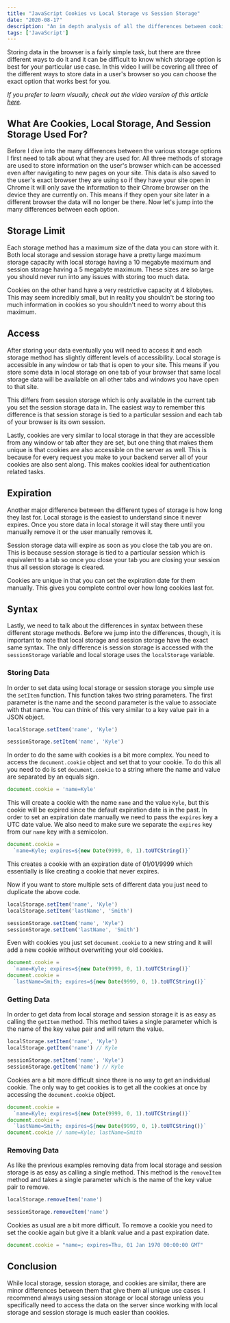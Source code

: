 ```yaml
---
title: "JavaScript Cookies vs Local Storage vs Session Storage"
date: "2020-08-17"
description: "An in depth analysis of all the differences between cookies, localStorage, and sessionStorage."
tags: ['JavaScript']
---
```


Storing data in the browser is a fairly simple task, but there are three different ways to do it and it can be difficult to know which storage option is best for your particular use case. In this video I will be covering all three of the different ways to store data in a user's browser so you can choose the exact option that works best for you.

*If you prefer to learn visually, check out the video version of this article [here](https://youtu.be/GihQAC1I39Q).*

## What Are Cookies, Local Storage, And Session Storage Used For?

Before I dive into the many differences between the various storage options I first need to talk about what they are used for. All three methods of storage are used to store information on the user's browser which can be accessed even after navigating to new pages on your site. This data is also saved to the user's exact browser they are using so if they have your site open in Chrome it will only save the information to their Chrome browser on the device they are currently on. This means if they open your site later in a different browser the data will no longer be there. Now let's jump into the many differences between each option.

## Storage Limit

Each storage method has a maximum size of the data you can store with it. Both local storage and session storage have a pretty large maximum storage capacity with local storage having a 10 megabyte maximum and session storage having a 5 megabyte maximum. These sizes are so large you should never run into any issues with storing too much data.

Cookies on the other hand have a very restrictive capacity at 4 kilobytes. This may seem incredibly small, but in reality you shouldn't be storing too much information in cookies so you shouldn't need to worry about this maximum.

## Access

After storing your data eventually you will need to access it and each storage method has slightly different levels of accessibility. Local storage is accessible in any window or tab that is open to your site. This means if you store some data in local storage on one tab of your browser that same local storage data will be available on all other tabs and windows you have open to that site.

This differs from session storage which is only available in the current tab you set the session storage data in. The easiest way to remember this difference is that session storage is tied to a particular session and each tab of your browser is its own session.

Lastly, cookies are very similar to local storage in that they are accessible from any window or tab after they are set, but one thing that makes them unique is that cookies are also accessible on the server as well. This is because for every request you make to your backend server all of your cookies are also sent along. This makes cookies ideal for authentication related tasks.

## Expiration

Another major difference between the different types of storage is how long they last for. Local storage is the easiest to understand since it never expires. Once you store data in local storage it will stay there until you manually remove it or the user manually removes it.

Session storage data will expire as soon as you close the tab you are on. This is because session storage is tied to a particular session which is equivalent to a tab so once you close your tab you are closing your session thus all session storage is cleared.

Cookies are unique in that you can set the expiration date for them manually. This gives you complete control over how long cookies last for.

## Syntax

Lastly, we need to talk about the differences in syntax between these different storage methods. Before we jump into the differences, though, it is important to note that local storage and session storage have the exact same syntax. The only difference is session storage is accessed with the `sessionStorage` variable and local storage uses the `localStorage` variable.

### Storing Data

In order to set data using local storage or session storage you simple use the `setItem` function. This function takes two string parameters. The first parameter is the name and the second parameter is the value to associate with that name. You can think of this very similar to a key value pair in a JSON object.
```js
localStorage.setItem('name', 'Kyle')

sessionStorage.setItem('name', 'Kyle')
```

In order to do the same with cookies is a bit more complex. You need to access the `document.cookie` object and set that to your cookie. To do this all you need to do is set `document.cookie` to a string where the name and value are separated by an equals sign.
```js
document.cookie = 'name=Kyle'
```
This will create a cookie with the name `name` and the value `Kyle`, but this cookie will be expired since the default expiration date is in the past. In order to set an expiration date manually we need to pass the `expires` key a UTC date value. We also need to make sure we separate the `expires` key from our `name` key with a semicolon.
```js
document.cookie =
  `name=Kyle; expires=${new Date(9999, 0, 1).toUTCString()}`
```
This creates a cookie with an expiration date of 01/01/9999 which essentially is like creating a cookie that never expires.

Now if you want to store multiple sets of different data you just need to duplicate the above code.
```js
localStorage.setItem('name', 'Kyle')
localStorage.setItem('lastName', 'Smith')

sessionStorage.setItem('name', 'Kyle')
sessionStorage.setItem('lastName', 'Smith')
```
Even with cookies you just set `document.cookie` to a new string and it will add a new cookie without overwriting your old cookies.
```js
document.cookie =
  `name=Kyle; expires=${new Date(9999, 0, 1).toUTCString()}`
document.cookie =
  `lastName=Smith; expires=${new Date(9999, 0, 1).toUTCString()}`
```

### Getting Data

In order to get data from local storage and session storage it is as easy as calling the `getItem` method. This method takes a single parameter which is the name of the key value pair and will return the value.
```js
localStorage.setItem('name', 'Kyle')
localStorage.getItem('name') // Kyle

sessionStorage.setItem('name', 'Kyle')
sessionStorage.getItem('name') // Kyle
```

Cookies are a bit more difficult since there is no way to get an individual cookie. The only way to get cookies is to get all the cookies at once by accessing the `document.cookie` object.
```js
document.cookie =
  `name=Kyle; expires=${new Date(9999, 0, 1).toUTCString()}`
document.cookie =
  `lastName=Smith; expires=${new Date(9999, 0, 1).toUTCString()}`
document.cookie // name=Kyle; lastName=Smith
```

### Removing Data

As like the previous examples removing data from local storage and session storage is as easy as calling a single method. This method is the `removeItem` method and takes a single parameter which is the name of the key value pair to remove.
```js
localStorage.removeItem('name')

sessionStorage.removeItem('name')
```

Cookies as usual are a bit more difficult. To remove a cookie you need to set the cookie again but give it a blank value and a past expiration date.
```js
document.cookie = "name=; expires=Thu, 01 Jan 1970 00:00:00 GMT"
```

## Conclusion

While local storage, session storage, and cookies are similar, there are minor differences between them that give them all unique use cases. I recommend always using session storage or local storage unless you specifically need to access the data on the server since working with local storage and session storage is much easier than cookies.